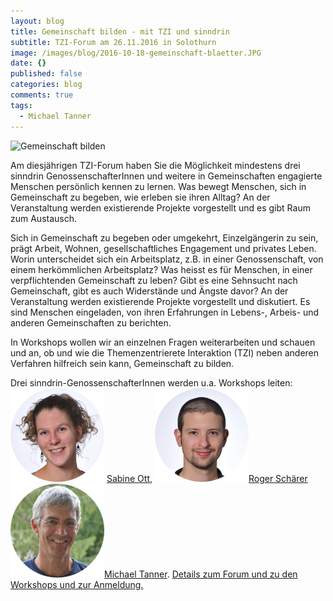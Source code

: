 ```yaml
---
layout: blog
title: Gemeinschaft bilden - mit TZI und sinndrin
subtitle: TZI-Forum am 26.11.2016 in Solothurn
image: /images/blog/2016-10-18-gemeinschaft-blaetter.JPG
date: {}
published: false
categories: blog
comments: true
tags:
  - Michael Tanner
---
```


<img class="leadimage right" width="350" title="Gemeinschaft bilden" src="tzi-gemeinschaft-blaetter.JPG"> 

Am diesjährigen TZI-Forum haben Sie die Möglichkeit mindestens drei sinndrin GenossenschafterInnen und weitere in Gemeinschaften engagierte Menschen persönlich kennen zu lernen. Was bewegt Menschen, sich in Gemeinschaft zu begeben, wie erleben sie ihren Alltag? An der Veranstaltung werden existierende Projekte vorgestellt und es gibt Raum zum Austausch.

Sich in Gemeinschaft zu begeben oder umgekehrt, Einzelgängerin zu sein, prägt Arbeit, Wohnen, gesellschaftliches Engagement und privates Leben. Worin unterscheidet sich ein Arbeitsplatz, z.B. in einer Genossenschaft, von einem herkömmlichen Arbeitsplatz? Was heisst es für Menschen, in einer verpflichtenden Gemeinschaft zu leben? Gibt es eine Sehnsucht nach Gemeinschaft, gibt es auch Widerstände und Ängste davor? An der Veranstaltung werden existierende Projekte vorgestellt und diskutiert. Es sind Menschen eingeladen, von ihren Erfahrungen in Lebens-, Arbeis- und anderen Gemeinschaften zu berichten.

In Workshops wollen wir an einzelnen Fragen weiterarbeiten und schauen und an, ob und wie die Themenzentrierete Interaktion (TZI) neben anderen Verfahren hilfreich sein kann, Gemeinschaft zu bilden.

Drei sinndrin-GenossenschafterInnen werden u.a. Workshops leiten: 
<img class="leadimage left" width="150" title="Sabine Ott" src="/images/ueber-uns/team/sabine.png"> [Sabine Ott](http://www.sinndrin.ch/ueber-uns/team/sabine-ott/ "Curriculum Sabine Ott"), 
<img class="leadimage left" width="150" title="Roger Schärer" src="/images/ueber-uns/team/roger.png">[Roger Schärer](http://www.sinndrin.ch/roger "Curriculum Roger Schärer")
<img class="leadimage left" width="150" title="Michael Tanner" src="/images/ueber-uns/team/michael.png">[Michael Tanner](http://www.sinndrin.ch/michael "Curriculum Michael Tanner"). [Details zum Forum und zu den Workshops und zur Anmeldung.](http://www.tzi.ch/angebote/tzi-forum-2016/ "TZI-Forum 2016")
